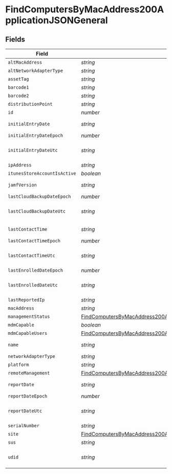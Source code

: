 # FindComputersByMacAddress200ApplicationJSONGeneral


## Fields

| Field                                                                                                                                                               | Type                                                                                                                                                                | Required                                                                                                                                                            | Description                                                                                                                                                         | Example                                                                                                                                                             |
| ------------------------------------------------------------------------------------------------------------------------------------------------------------------- | ------------------------------------------------------------------------------------------------------------------------------------------------------------------- | ------------------------------------------------------------------------------------------------------------------------------------------------------------------- | ------------------------------------------------------------------------------------------------------------------------------------------------------------------- | ------------------------------------------------------------------------------------------------------------------------------------------------------------------- |
| `altMacAddress`                                                                                                                                                     | *string*                                                                                                                                                            | :heavy_minus_sign:                                                                                                                                                  | N/A                                                                                                                                                                 | E0:AC:CB:97:36:G4                                                                                                                                                   |
| `altNetworkAdapterType`                                                                                                                                             | *string*                                                                                                                                                            | :heavy_minus_sign:                                                                                                                                                  | N/A                                                                                                                                                                 | IEEE80211                                                                                                                                                           |
| `assetTag`                                                                                                                                                          | *string*                                                                                                                                                            | :heavy_minus_sign:                                                                                                                                                  | N/A                                                                                                                                                                 |                                                                                                                                                                     |
| `barcode1`                                                                                                                                                          | *string*                                                                                                                                                            | :heavy_minus_sign:                                                                                                                                                  | N/A                                                                                                                                                                 |                                                                                                                                                                     |
| `barcode2`                                                                                                                                                          | *string*                                                                                                                                                            | :heavy_minus_sign:                                                                                                                                                  | N/A                                                                                                                                                                 |                                                                                                                                                                     |
| `distributionPoint`                                                                                                                                                 | *string*                                                                                                                                                            | :heavy_minus_sign:                                                                                                                                                  | N/A                                                                                                                                                                 |                                                                                                                                                                     |
| `id`                                                                                                                                                                | *number*                                                                                                                                                            | :heavy_minus_sign:                                                                                                                                                  | N/A                                                                                                                                                                 | 1                                                                                                                                                                   |
| `initialEntryDate`                                                                                                                                                  | *string*                                                                                                                                                            | :heavy_minus_sign:                                                                                                                                                  | N/A                                                                                                                                                                 | 2017-07-07 18:37:04                                                                                                                                                 |
| `initialEntryDateEpoch`                                                                                                                                             | *number*                                                                                                                                                            | :heavy_minus_sign:                                                                                                                                                  | N/A                                                                                                                                                                 | 1499470624555                                                                                                                                                       |
| `initialEntryDateUtc`                                                                                                                                               | *string*                                                                                                                                                            | :heavy_minus_sign:                                                                                                                                                  | N/A                                                                                                                                                                 | 2017-07-07T18:37:04.555-0500                                                                                                                                        |
| `ipAddress`                                                                                                                                                         | *string*                                                                                                                                                            | :heavy_minus_sign:                                                                                                                                                  | N/A                                                                                                                                                                 | 10.1.1.1                                                                                                                                                            |
| `itunesStoreAccountIsActive`                                                                                                                                        | *boolean*                                                                                                                                                           | :heavy_minus_sign:                                                                                                                                                  | N/A                                                                                                                                                                 |                                                                                                                                                                     |
| `jamfVersion`                                                                                                                                                       | *string*                                                                                                                                                            | :heavy_minus_sign:                                                                                                                                                  | N/A                                                                                                                                                                 | 9.99.0-t1494340586                                                                                                                                                  |
| `lastCloudBackupDateEpoch`                                                                                                                                          | *number*                                                                                                                                                            | :heavy_minus_sign:                                                                                                                                                  | N/A                                                                                                                                                                 | 1499470624555                                                                                                                                                       |
| `lastCloudBackupDateUtc`                                                                                                                                            | *string*                                                                                                                                                            | :heavy_minus_sign:                                                                                                                                                  | N/A                                                                                                                                                                 | 2017-07-07T18:37:04.555-0500                                                                                                                                        |
| `lastContactTime`                                                                                                                                                   | *string*                                                                                                                                                            | :heavy_minus_sign:                                                                                                                                                  | N/A                                                                                                                                                                 | 2017-07-07 18:37:04                                                                                                                                                 |
| `lastContactTimeEpoch`                                                                                                                                              | *number*                                                                                                                                                            | :heavy_minus_sign:                                                                                                                                                  | N/A                                                                                                                                                                 | 1499470624555                                                                                                                                                       |
| `lastContactTimeUtc`                                                                                                                                                | *string*                                                                                                                                                            | :heavy_minus_sign:                                                                                                                                                  | N/A                                                                                                                                                                 | 2017-07-07T18:37:04.555-0500                                                                                                                                        |
| `lastEnrolledDateEpoch`                                                                                                                                             | *number*                                                                                                                                                            | :heavy_minus_sign:                                                                                                                                                  | N/A                                                                                                                                                                 | 1499470624555                                                                                                                                                       |
| `lastEnrolledDateUtc`                                                                                                                                               | *string*                                                                                                                                                            | :heavy_minus_sign:                                                                                                                                                  | N/A                                                                                                                                                                 | 2017-07-07T18:37:04.555-0500                                                                                                                                        |
| `lastReportedIp`                                                                                                                                                    | *string*                                                                                                                                                            | :heavy_minus_sign:                                                                                                                                                  | N/A                                                                                                                                                                 | 192.0.0.1                                                                                                                                                           |
| `macAddress`                                                                                                                                                        | *string*                                                                                                                                                            | :heavy_minus_sign:                                                                                                                                                  | N/A                                                                                                                                                                 | E0:AC:CB:97:36:G4                                                                                                                                                   |
| `managementStatus`                                                                                                                                                  | [FindComputersByMacAddress200ApplicationJSONGeneralManagementStatus](../../models/operations/findcomputersbymacaddress200applicationjsongeneralmanagementstatus.md) | :heavy_minus_sign:                                                                                                                                                  | N/A                                                                                                                                                                 |                                                                                                                                                                     |
| `mdmCapable`                                                                                                                                                        | *boolean*                                                                                                                                                           | :heavy_minus_sign:                                                                                                                                                  | N/A                                                                                                                                                                 |                                                                                                                                                                     |
| `mdmCapableUsers`                                                                                                                                                   | [FindComputersByMacAddress200ApplicationJSONGeneralMdmCapableUsers](../../models/operations/findcomputersbymacaddress200applicationjsongeneralmdmcapableusers.md)   | :heavy_minus_sign:                                                                                                                                                  | N/A                                                                                                                                                                 |                                                                                                                                                                     |
| `name`                                                                                                                                                              | *string*                                                                                                                                                            | :heavy_minus_sign:                                                                                                                                                  | Name of computer                                                                                                                                                    | Admins iMac                                                                                                                                                         |
| `networkAdapterType`                                                                                                                                                | *string*                                                                                                                                                            | :heavy_minus_sign:                                                                                                                                                  | N/A                                                                                                                                                                 | Ethernet                                                                                                                                                            |
| `platform`                                                                                                                                                          | *string*                                                                                                                                                            | :heavy_minus_sign:                                                                                                                                                  | N/A                                                                                                                                                                 | Mac                                                                                                                                                                 |
| `remoteManagement`                                                                                                                                                  | [FindComputersByMacAddress200ApplicationJSONGeneralRemoteManagement](../../models/operations/findcomputersbymacaddress200applicationjsongeneralremotemanagement.md) | :heavy_minus_sign:                                                                                                                                                  | N/A                                                                                                                                                                 |                                                                                                                                                                     |
| `reportDate`                                                                                                                                                        | *string*                                                                                                                                                            | :heavy_minus_sign:                                                                                                                                                  | N/A                                                                                                                                                                 | 2017-07-07 18:37:04                                                                                                                                                 |
| `reportDateEpoch`                                                                                                                                                   | *number*                                                                                                                                                            | :heavy_minus_sign:                                                                                                                                                  | N/A                                                                                                                                                                 | 1499470624555                                                                                                                                                       |
| `reportDateUtc`                                                                                                                                                     | *string*                                                                                                                                                            | :heavy_minus_sign:                                                                                                                                                  | N/A                                                                                                                                                                 | 2017-07-07T18:37:04.555-0500                                                                                                                                        |
| `serialNumber`                                                                                                                                                      | *string*                                                                                                                                                            | :heavy_minus_sign:                                                                                                                                                  | N/A                                                                                                                                                                 | C02Q7KHTGFWF                                                                                                                                                        |
| `site`                                                                                                                                                              | [FindComputersByMacAddress200ApplicationJSONGeneralSite](../../models/operations/findcomputersbymacaddress200applicationjsongeneralsite.md)                         | :heavy_minus_sign:                                                                                                                                                  | N/A                                                                                                                                                                 |                                                                                                                                                                     |
| `sus`                                                                                                                                                               | *string*                                                                                                                                                            | :heavy_minus_sign:                                                                                                                                                  | N/A                                                                                                                                                                 |                                                                                                                                                                     |
| `udid`                                                                                                                                                              | *string*                                                                                                                                                            | :heavy_minus_sign:                                                                                                                                                  | N/A                                                                                                                                                                 | 55900BDC-347C-58B1-D249-F32244B11D30                                                                                                                                |